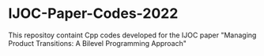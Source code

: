 # IJOC-Paper-Codes-2022
This repositoy containt Cpp codes developed for the IJOC paper "Managing Product Transitions: A Bilevel Programming Approach"

